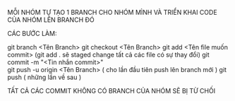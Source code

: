 MỖI NHÓM TỰ TẠO 1 BRANCH CHO NHÓM MÌNH VÀ TRIỂN KHAI CODE CỦA NHÓM LÊN BRANCH ĐÓ

CÁC BƯỚC LÀM: 

git branch <Tên Branch> 
git checkout <Tên Branch>
git add <Tên file muốn commit>    (git add . sẽ staged change tất cả các file có sự thay đổi)
git commit -m "<Tin nhắn commit>"  
git push -u origin <Tên Branch>  ( cho lần đầu tiên push lên branch mới ) 
git push ( những lần về sau )

TẤT CẢ CÁC COMMIT KHÔNG CÓ BRANCH CỦA NHÓM SẼ BỊ TỪ CHỐI

